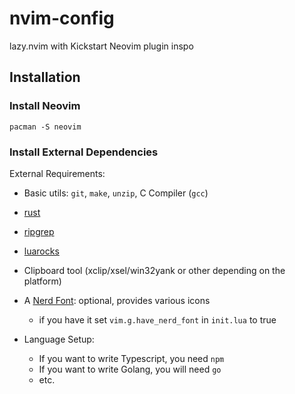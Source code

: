 # nvim-config
lazy.nvim with Kickstart Neovim plugin inspo

## Installation

### Install Neovim
  `pacman -S neovim`
### Install External Dependencies

External Requirements:
- Basic utils: `git`, `make`, `unzip`, C Compiler (`gcc`)

- [rust](https://rustup.rs/)
- [ripgrep](https://github.com/BurntSushi/ripgrep#installation)
- [luarocks](https://github.com/luarocks/luarocks)

- Clipboard tool (xclip/xsel/win32yank or other depending on the platform)
- A [Nerd Font](https://www.nerdfonts.com/): optional, provides various icons
  - if you have it set `vim.g.have_nerd_font` in `init.lua` to true
- Language Setup:
  - If you want to write Typescript, you need `npm`
  - If you want to write Golang, you will need `go`
  - etc.
